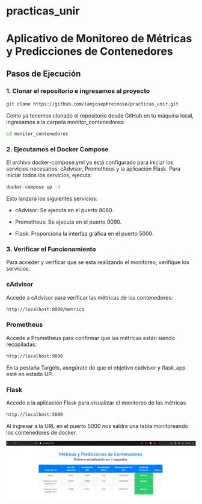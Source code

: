 # practicas_unir

# Aplicativo de Monitoreo de Métricas y Predicciones de Contenedores

## Pasos de Ejecución

### 1. Clonar el repositorio e ingresamos al proyecto

```bash
git clone https://github.com/iamjosephreinoso/practicas_unir.git
```

Como ya tenemos clonado el repositorio desde GitHub en tu máquina local, ingresamos a la carpeta monitor_contenedores:

```bash
cd monitor_contenedores
```

### 2. Ejecutamos el Docker Compose

El archivo docker-compose.yml ya está configurado para iniciar los servicios necesarios: cAdvisor, Prometheus y la aplicación Flask. Para iniciar todos los servicios, ejecuta:

```bash
docker-compose up -d
```

Esto lanzará los siguientes servicios:

 - cAdvisor: Se ejecuta en el puerto 8080.

 - Prometheus: Se ejecuta en el puerto 9090.

 - Flask: Proporciona la interfaz gráfica en el puerto 5000.

### 3. Verificar el Funcionamiento

Para acceder y verificar que se esta realizando el monitoreo, verifique los servicios.

### cAdvisor

Accede a cAdvisor para verificar las métricas de los contenedores:

```bash
http://localhost:8080/metrics
```

### Prometheus

Accede a Prometheus para confirmar que las métricas están siendo recopiladas:

```bash
http://localhost:9090 
```

En la pestaña Targets, asegúrate de que el objetivo cadvisor y flask_app esté en estado UP.

### Flask

Accede a la aplicación Flask para visualizar el monitoreo de las métricas

```bash
http://localhost:5000
```

Al ingresar a la URL en el puerto 5000 nos saldra una tabla monitoreando los contenedores de docker.

![Aplicativo](img/aplicativo.png "Vista del aplicativo")
